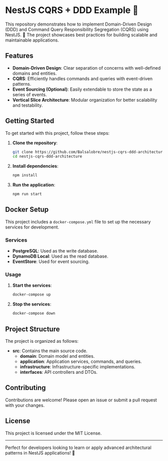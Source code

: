 # NestJS CQRS + DDD Example 🚀

This repository demonstrates how to implement Domain-Driven Design (DDD) and Command Query Responsibility Segregation (CQRS) using NestJS. 🎯 The project showcases best practices for building scalable and maintainable applications.

## Features

- **Domain-Driven Design**: Clear separation of concerns with well-defined domains and entities.
- **CQRS**: Efficiently handles commands and queries with event-driven patterns.
- **Event Sourcing (Optional)**: Easily extendable to store the state as a series of events.
- **Vertical Slice Architecture**: Modular organization for better scalability and testability.

## Getting Started

To get started with this project, follow these steps:

1. **Clone the repository**:

   ```sh
   git clone https://github.com/Balsalobre/nestjs-cqrs-ddd-architecture.git
   cd nestjs-cqrs-ddd-architecture
   ```

2. **Install dependencies**:

   ```sh
   npm install
   ```

3. **Run the application**:
   ```sh
   npm run start
   ```

## Docker Setup

This project includes a `docker-compose.yml` file to set up the necessary services for development.

### Services

- **PostgreSQL**: Used as the write database.
- **DynamoDB Local**: Used as the read database.
- **EventStore**: Used for event sourcing.

### Usage

1. **Start the services**:

   ```sh
   docker-compose up
   ```

2. **Stop the services**:
   ```sh
   docker-compose down
   ```

## Project Structure

The project is organized as follows:

- **src**: Contains the main source code.
  - **domain**: Domain model and entities.
  - **application**: Application services, commands, and queries.
  - **infrastructure**: Infrastructure-specific implementations.
  - **interfaces**: API controllers and DTOs.

## Contributing

Contributions are welcome! Please open an issue or submit a pull request with your changes.

## License

This project is licensed under the MIT License.

---

Perfect for developers looking to learn or apply advanced architectural patterns in NestJS applications! 🚀
